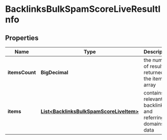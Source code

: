 

# BacklinksBulkSpamScoreLiveResultInfo


## Properties

| Name | Type | Description | Notes |
|------------ | ------------- | ------------- | -------------|
|**itemsCount** | **BigDecimal** | the number of results returned in the items array |  [optional] |
|**items** | [**List&lt;BacklinksBulkSpamScoreLiveItem&gt;**](BacklinksBulkSpamScoreLiveItem.md) | contains relevant backlinks and referring domains data |  [optional] |



